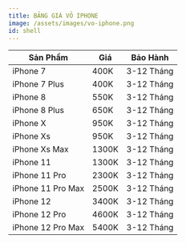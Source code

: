 ```yaml
---
title: BẢNG GIÁ VỎ IPHONE
image: /assets/images/vo-iphone.png
id: shell
---
```


 Sản Phẩm          | Giá   | Bảo Hành   
-------------------|-------|------------
 iPhone 7          | 400K  | 3-12 Tháng 
 iPhone 7 Plus     | 400K  | 3-12 Tháng 
 iPhone 8          | 550K  | 3-12 Tháng 
 iPhone 8 Plus     | 650K  | 3-12 Tháng 
 iPhone X          | 950K  | 3-12 Tháng 
 iPhone Xs         | 950K  | 3-12 Tháng 
 iPhone Xs Max     | 1300K | 3-12 Tháng 
 iPhone 11         | 1300K | 3-12 Tháng 
 iPhone 11 Pro     | 2300K | 3-12 Tháng 
 iPhone 11 Pro Max | 2500K | 3-12 Tháng 
 iPhone 12         | 3400K | 3-12 Tháng 
 iPhone 12 Pro     | 4600K | 3-12 Tháng 
 iPhone 12 Pro Max | 5400K | 3-12 Tháng 
